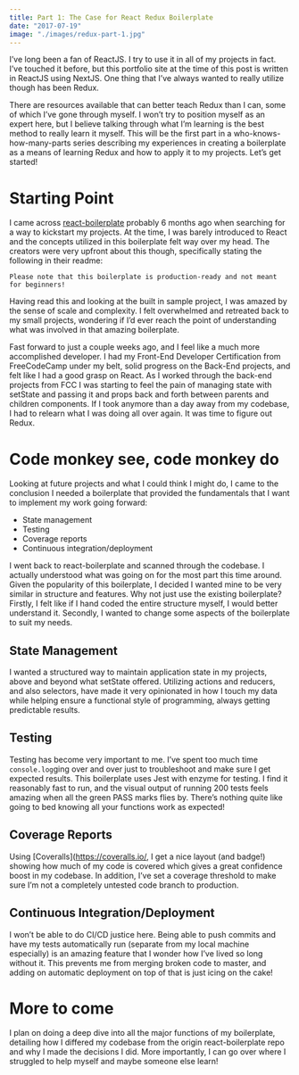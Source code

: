 ```yaml
---
title: Part 1: The Case for React Redux Boilerplate
date: "2017-07-19"
image: "./images/redux-part-1.jpg"
---
```


I’ve long been a fan of ReactJS. I try to use it in all of my projects in fact. I’ve touched it before, but this portfolio site at the time of this post is written in ReactJS using NextJS. One thing that I’ve always wanted to really utilize though has been Redux.

There are resources available that can better teach Redux than I can, some of which I’ve gone through myself. I won’t try to position myself as an expert here, but I believe talking through what I’m learning is the best method to really learn it myself. This will be the first part in a who-knows-how-many-parts series describing my experiences in creating a boilerplate as a means of learning Redux and how to apply it to my projects. Let’s get started!

# Starting Point

I came across [react-boilerplate](https://github.com/react-boilerplate/react-boilerplate) probably 6 months ago when searching for a way to kickstart my projects. At the time, I was barely introduced to React and the concepts utilized in this boilerplate felt way over my head. The creators were very upfront about this though, specifically stating the following in their readme:

```
Please note that this boilerplate is production-ready and not meant for beginners!
```

Having read this and looking at the built in sample project, I was amazed by the sense of scale and complexity. I felt overwhelmed and retreated back to my small projects, wondering if I’d ever reach the point of understanding what was involved in that amazing boilerplate.

Fast forward to just a couple weeks ago, and I feel like a much more accomplished developer. I had my Front-End Developer Certification from FreeCodeCamp under my belt, solid progress on the Back-End projects, and felt like I had a good grasp on React. As I worked through the back-end projects from FCC I was starting to feel the pain of managing state with setState and passing it and props back and forth between parents and children components. If I took anymore than a day away from my codebase, I had to relearn what I was doing all over again. It was time to figure out Redux.

# Code monkey see, code monkey do

Looking at future projects and what I could think I might do, I came to the conclusion I needed a boilerplate that provided the fundamentals that I want to implement my work going forward:

* State management
* Testing
* Coverage reports
* Continuous integration/deployment

I went back to react-boilerplate and scanned through the codebase. I actually understood what was going on for the most part this time around. Given the popularity of this boilerplate, I decided I wanted mine to be very similar in structure and features. Why not just use the existing boilerplate? Firstly, I felt like if I hand coded the entire structure myself, I would better understand it. Secondly, I wanted to change some aspects of the boilerplate to suit my needs.

## State Management

I wanted a structured way to maintain application state in my projects, above and beyond what setState offered. Utilizing actions and reducers, and also selectors, have made it very opinionated in how I touch my data while helping ensure a functional style of programming, always getting predictable results.

## Testing

Testing has become very important to me. I’ve spent too much time `console.log`ging over and over just to troubleshoot and make sure I get expected results. This boilerplate uses Jest with enzyme for testing. I find it reasonably fast to run, and the visual output of running 200 tests feels amazing when all the green PASS marks flies by. There’s nothing quite like going to bed knowing all your functions work as expected!

## Coverage Reports

Using [Coveralls](https://coveralls.io/, I get a nice layout (and badge!) showing how much of my code is covered which gives a great confidence boost in my codebase. In addition, I’ve set a coverage threshold to make sure I’m not a completely untested code branch to production.

## Continuous Integration/Deployment

I won’t be able to do CI/CD justice here. Being able to push commits and have my tests automatically run (separate from my local machine especially) is an amazing feature that I wonder how I’ve lived so long without it. This prevents me from merging broken code to master, and adding on automatic deployment on top of that is just icing on the cake!

# More to come

I plan on doing a deep dive into all the major functions of my boilerplate, detailing how I differed my codebase from the origin react-boilerplate repo and why I made the decisions I did. More importantly, I can go over where I struggled to help myself and maybe someone else learn!